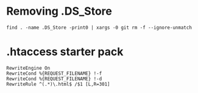 # Removing .DS_Store

```
find . -name .DS_Store -print0 | xargs -0 git rm -f --ignore-unmatch
```

# .htaccess starter pack

```
RewriteEngine On
RewriteCond %{REQUEST_FILENAME} !-f
RewriteCond %{REQUEST_FILENAME} !-d
RewriteRule ^(.*)\.html$ /$1 [L,R=301] 
```